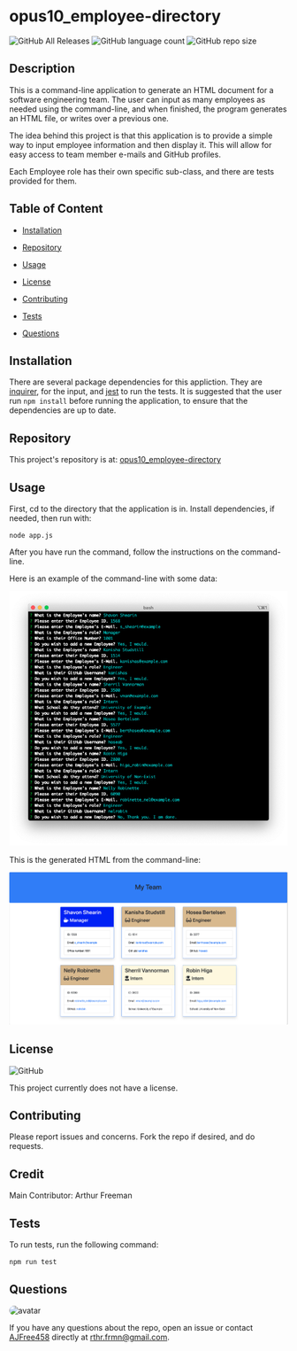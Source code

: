 # opus10_employee-directory

![GitHub All Releases](https://img.shields.io/github/languages/top/AJFree458/opus10_employee-directory) ![GitHub language count](https://img.shields.io/github/languages/count/AJFree458/opus10_employee-directory) ![GitHub repo size](https://img.shields.io/github/repo-size/AJFree458/opus10_employee-directory)

## Description

This is a command-line application to generate an HTML document for a software engineering team. The user can input as many employees as needed using the command-line, and when finished, the program generates an HTML file, or writes over a previous one. 

The idea behind this project is that this application is to provide a simple way to input employee information and then display it. This will allow for easy access to team member e-mails and GitHub profiles.  

Each Employee role has their own specific sub-class, and there are tests provided for them.

## Table of Content

* [Installation](#installation)

* [Repository](#repository)

* [Usage](#usage)

* [License](#license)

* [Contributing](#contributing)

* [Tests](#tests)

* [Questions](#questions)

## Installation

There are several package dependencies for this appliction. They are [inquirer](https://www.npmjs.com/package/inquirer), for the input, and [jest](https://jestjs.io/) to run the tests. It is suggested that the user run `npm install` before running the application, to ensure that the dependencies are up to date.


## Repository

This project's repository is at: [opus10_employee-directory](https://github.com/AJFree458/opus10_employee-directory)

## Usage

First, cd to the directory that the application is in. Install dependencies, if needed, then run with:

```
node app.js
```

After you have run the command, follow the instructions on the command-line.

Here is an example of the command-line with some data:

![CLI Data](./img/Input_Demo.png)

This is the generated HTML from the command-line:

![HTML Demo](./img/HTML_demo.png)

## License

![GitHub](https://img.shields.io/github/license/AJFree458/opus10_employee-directory)

This project currently does not have a license.

## Contributing

Please report issues and concerns. Fork the repo if desired, and do requests.

## Credit

Main Contributor: Arthur Freeman

## Tests

To run tests, run the following command:

```
npm run test
```

## Questions

<img src="https://avatars3.githubusercontent.com/u/59231957?v=4" alt="avatar" style="border-radius: 16px" width="30" />

If you have any questions about the repo, open an issue or contact [AJFree458](https://api.github.com/users/AJFree458) directly at rthr.frmn@gmail.com.
